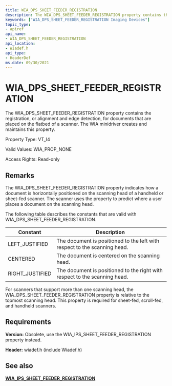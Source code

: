 ```yaml
---
title: WIA_DPS_SHEET_FEEDER_REGISTRATION
description: The WIA_DPS_SHEET_FEEDER_REGISTRATION property contains the registration, or alignment and edge detection, for documents that are placed on the flatbed of a scanner. The WIA minidriver creates and maintains this property.
keywords: ["WIA_DPS_SHEET_FEEDER_REGISTRATION Imaging Devices"]
topic_type:
- apiref
api_name:
- WIA_DPS_SHEET_FEEDER_REGISTRATION
api_location:
- Wiadef.h
api_type:
- HeaderDef
ms.date: 09/30/2021
---
```


# WIA_DPS_SHEET_FEEDER_REGISTRATION

The WIA_DPS_SHEET_FEEDER_REGISTRATION property contains the registration, or alignment and edge detection, for documents that are placed on the flatbed of a scanner. The WIA minidriver creates and maintains this property.

Property Type: VT_I4

Valid Values: WIA_PROP_NONE

Access Rights: Read-only

## Remarks

The WIA_DPS_SHEET_FEEDER_REGISTRATION property indicates how a document is horizontally positioned on the scanning head of a handheld or sheet-fed scanner. The scanner uses the property to predict where a user places a document on the scanning head.

The following table describes the constants that are valid with WIA_DPS_SHEET_FEEDER_REGISTRATION.

| Constant | Description |
|--|--|
| LEFT_JUSTIFIED | The document is positioned to the left with respect to the scanning head. |
| CENTERED | The document is centered on the scanning head. |
| RIGHT_JUSTIFIED | The document is positioned to the right with respect to the scanning head. |

For scanners that support more than one scanning head, the WIA_DPS_SHEET_FEEDER_REGISTRATION property is relative to the topmost scanning head. This property is required for sheet-fed, scroll-fed, and handheld scanners.

## Requirements

**Version:** Obsolete, use the WIA_IPS_SHEET_FEEDER_REGISTRATION property instead.

**Header:** wiadef.h (include Wiadef.h)

## See also

[**WIA_IPS_SHEET_FEEDER_REGISTRATION**](wia-ips-sheet-feeder-registration.md)
